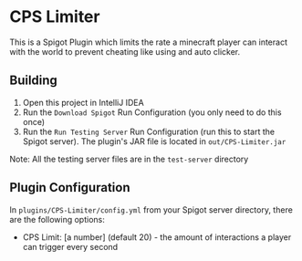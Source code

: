# CPS Limiter

This is a Spigot Plugin which limits the rate a minecraft player can interact with the world to prevent cheating like using and auto clicker.

## Building

1) Open this project in IntelliJ IDEA
2) Run the `Download Spigot` Run Configuration (you only need to do this once)
3) Run the `Run Testing Server` Run Configuration (run this to start the Spigot server). The plugin's JAR file is located in `out/CPS-Limiter.jar`

Note: All the testing server files are in the `test-server` directory

## Plugin Configuration

In `plugins/CPS-Limiter/config.yml` from your Spigot server directory, there are the following options:

- CPS Limit: [a number] (default 20) - the amount of interactions a player can trigger every second

